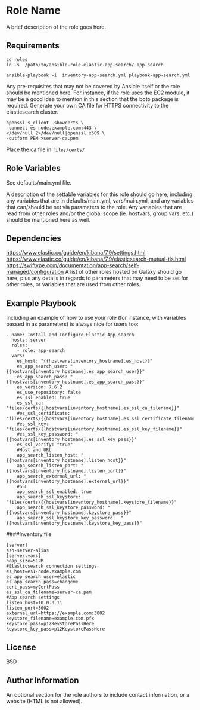 Role Name
=========

A brief description of the role goes here.

Requirements
------------
```shell script
cd roles
ln -s  /path/to/ansible-role-elastic-app-search/ app-search

ansible-playbook -i  inventory-app-search.yml playbook-app-search.yml 
```


Any pre-requisites that may not be covered by Ansible itself or the role should be mentioned here. For instance, if the role uses the EC2 module, it may be a good idea to mention in this section that the boto package is required.
Generate your own CA file for HTTPS connectivity to the elasticsearch cluster.
```shell script
openssl s_client -showcerts \
-connect es-node.example.com:443 \
</dev/null 2>/dev/null|openssl x509 \
-outform PEM >server-ca.pem
```
Place the ca file in `files/certs/`

Role Variables
--------------
See defaults/main.yml file.

A description of the settable variables for this role should go here, including any variables that are in defaults/main.yml, vars/main.yml, and any variables that can/should be set via parameters to the role. Any variables that are read from other roles and/or the global scope (ie. hostvars, group vars, etc.) should be mentioned here as well.

Dependencies
------------
https://www.elastic.co/guide/en/kibana/7.9/settings.html
https://www.elastic.co/guide/en/kibana/7.9/elasticsearch-mutual-tls.html
https://swiftype.com/documentation/app-search/self-managed/configuration
A list of other roles hosted on Galaxy should go here, plus any details in regards to parameters that may need to be set for other roles, or variables that are used from other roles.

Example Playbook
----------------

Including an example of how to use your role (for instance, with variables passed in as parameters) is always nice for users too:

    - name: Install and Configure Elastic App-search
      hosts: server
      roles:
        - role: app-search
      vars:
        es_host: "{{hostvars[inventory_hostname].es_host}}" 
        es_app_search_user: "{{hostvars[inventory_hostname].es_app_search_user}}"
        es_app_search_pass: "{{hostvars[inventory_hostname].es_app_search_pass}}"
        es_version: 7.6.2
        es_use_repository: false
        es_ssl_enabled: true
        es_ssl_ca: "files/certs/{{hostvars[inventory_hostname].es_ssl_ca_filename}}"
        #es_ssl_certificate: "files/certs/{{hostvars[inventory_hostname].es_ssl_certificate_filename}}"
        #es_ssl_key:  "files/certs/{{hostvars[inventory_hostname].es_ssl_key_filename}}"
        #es_ssl_key_password: "{{hostvars[inventory_hostname].es_ssl_key_pass}}"
        es_ssl_verify: "true"
        #Host and URL
        app_search_listen_host: "{{hostvars[inventory_hostname].listen_host}}"
        app_search_listen_port: "{{hostvars[inventory_hostname].listen_port}}"
        app_search_external_url: "{{hostvars[inventory_hostname].external_url}}"
        #SSL 
        app_search_ssl_enabled: true
        app_search_ssl_keystore: "files/certs/{{hostvars[inventory_hostname].keystore_filename}}"
        app_search_ssl_keystore_password: "{{hostvars[inventory_hostname].keystore_pass}}"
        app_search_ssl_keystore_key_password:  "{{hostvars[inventory_hostname].keystore_key_pass}}"


####Inventory file

    [server]
    ssh-server-alias
    [server:vars]
    heap_size=512M
    #Elasticsearch connection settings
    es_host=es1-node.example.com
    es_app_search_user=elastic
    es_app_search_pass=changeme
    cert_pass=myCertPass
    es_ssl_ca_filename=server-ca.pem
    #App search settings
    listen_host=10.0.0.11
    listen_port=3002
    external_url=https://example.com:3002
    keystore_filename=example.com.pfx
    keystore_pass=p12KeystorePassHere
    keystore_key_pass=p12KeystorePassHere
    
License
-------

BSD

Author Information
------------------

An optional section for the role authors to include contact information, or a website (HTML is not allowed).
